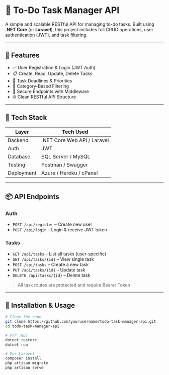 # 📝 To-Do Task Manager API

A simple and scalable RESTful API for managing to-do tasks. Built using **.NET Core** (or **Laravel**), this project includes full CRUD operations, user authentication (JWT), and task filtering.

---

## 🚀 Features

- ✅ User Registration & Login (JWT Auth)
- 📋 Create, Read, Update, Delete Tasks
- 📆 Task Deadlines & Priorities
- 📂 Category-Based Filtering
- 🔐 Secure Endpoints with Middleware
- 🌐 Clean RESTful API Structure

---

## 🧰 Tech Stack

| Layer       | Tech Used                  |
|-------------|----------------------------|
| Backend     | .NET Core Web API / Laravel |
| Auth        | JWT                        |
| Database    | SQL Server / MySQL         |
| Testing     | Postman / Swagger          |
| Deployment  | Azure / Heroku / cPanel    |

---

## 📦 API Endpoints

### Auth
- `POST /api/register` – Create new user
- `POST /api/login` – Login & receive JWT token

### Tasks
- `GET /api/tasks` – List all tasks (user-specific)
- `GET /api/tasks/{id}` – View single task
- `POST /api/tasks` – Create a new task
- `PUT /api/tasks/{id}` – Update task
- `DELETE /api/tasks/{id}` – Delete task

> All task routes are protected and require Bearer Token

---

## 🧪 Installation & Usage

```bash
# Clone the repo
git clone https://github.com/yourusername/todo-task-manager-api.git
cd todo-task-manager-api

# For .NET
dotnet restore
dotnet run

# For Laravel
composer install
php artisan migrate
php artisan serve
